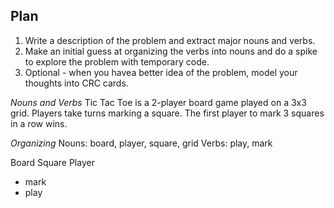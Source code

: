 ## Plan

1. Write a description of the problem and extract major nouns and verbs.
2. Make an initial guess at organizing the verbs into nouns and do a spike to explore
  the problem with temporary code.
3. Optional - when you havea  better idea of the problem, model your thoughts into 
  CRC cards.

*Nouns and Verbs*
Tic Tac Toe is a 2-player board game played on a 3x3 grid. Players take turns
marking a square. The first player to mark 3 squares in a row wins.

*Organizing*
Nouns: board, player, square, grid
Verbs: play, mark

Board
Square
Player
- mark
- play
